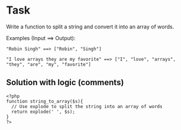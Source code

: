 # Task 

Write a function to split a string and convert it into an array of words.

Examples (Input ==> Output):
```
"Robin Singh" ==> ["Robin", "Singh"]

"I love arrays they are my favorite" ==> ["I", "love", "arrays", "they", "are", "my", "favorite"]
```

## Solution with logic (comments)

```
<?php
function string_to_array($s){
  // Use explode to split the string into an array of words
  return explode(' ', $s);
}
?>
```
